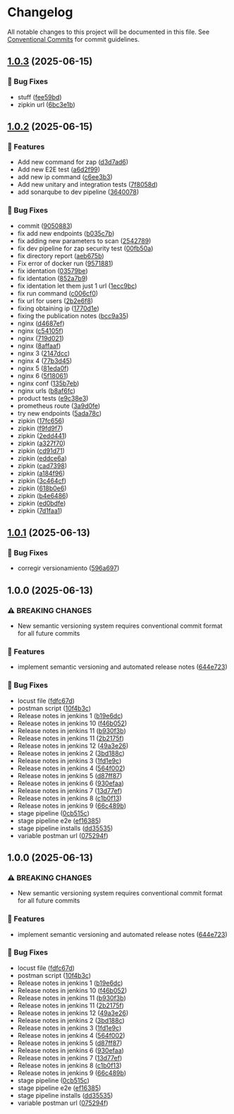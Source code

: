 # Changelog

All notable changes to this project will be documented in this file. See [Conventional Commits](https://conventionalcommits.org) for commit guidelines.

## [1.0.3](https://github.com/Salazq/ecommerce-microservice-backend-app/compare/v1.0.2...v1.0.3) (2025-06-15)


### 🐛 Bug Fixes

* stuff ([fee59bd](https://github.com/Salazq/ecommerce-microservice-backend-app/commit/fee59bd6b517442439fc13a52e6aabe58e7d5d1b))
* zipkin url ([6bc3e1b](https://github.com/Salazq/ecommerce-microservice-backend-app/commit/6bc3e1bc875af11ed20c8cecb6a66ef0b9d4e4ee))

## [1.0.2](https://github.com/Salazq/ecommerce-microservice-backend-app/compare/v1.0.1...v1.0.2) (2025-06-15)


### 🚀 Features

* Add new command for zap ([d3d7ad6](https://github.com/Salazq/ecommerce-microservice-backend-app/commit/d3d7ad6d64e8f7862cefe234ae48f89ef42496ce))
* Add new E2E test ([a6d2f99](https://github.com/Salazq/ecommerce-microservice-backend-app/commit/a6d2f99a28204f6c9d66f6c9f1481d3390e99016))
* add new ip command ([c6ee3b3](https://github.com/Salazq/ecommerce-microservice-backend-app/commit/c6ee3b37c77978b7a7e5f9e24349705db89c0f55))
* Add new unitary and integration tests ([7f8058d](https://github.com/Salazq/ecommerce-microservice-backend-app/commit/7f8058d45ef872461736a78467ee3f193f013d6f))
* add sonarqube to dev pipeline ([3640078](https://github.com/Salazq/ecommerce-microservice-backend-app/commit/36400789959a1ee4ca734a20968dee2293f1f569))


### 🐛 Bug Fixes

* commit ([9050883](https://github.com/Salazq/ecommerce-microservice-backend-app/commit/9050883fe34bc051e31ed78adb108140e5fa8892))
* fix add new endpoints ([b035c7b](https://github.com/Salazq/ecommerce-microservice-backend-app/commit/b035c7ba475a6884b292504844668916be80f7c2))
* fix adding new parameters to scan ([2542789](https://github.com/Salazq/ecommerce-microservice-backend-app/commit/2542789d22f9079813b076535d6ea09b6cc4ff98))
* fix dev pipeline for zap security test ([00fb50a](https://github.com/Salazq/ecommerce-microservice-backend-app/commit/00fb50acf4891bc872d5e2c96a2acb676b7423ab))
* fix directory report ([aeb675b](https://github.com/Salazq/ecommerce-microservice-backend-app/commit/aeb675b28335849ce3a36c64b1fd68fe1d8a33e4))
* Fix error of docker run ([9571881](https://github.com/Salazq/ecommerce-microservice-backend-app/commit/9571881e112aa1e8899736b5d6c17de4a12ba8db))
* fix identation ([03579be](https://github.com/Salazq/ecommerce-microservice-backend-app/commit/03579bef001c78c184fc4acbf0102d98f37d13ef))
* fix identation ([852a7b9](https://github.com/Salazq/ecommerce-microservice-backend-app/commit/852a7b9d0cc491e297928cbb3582f728c01e958d))
* fix identation let them just 1 url ([1ecc9bc](https://github.com/Salazq/ecommerce-microservice-backend-app/commit/1ecc9bc525899a299d29156d72228290ff93cb04))
* fix run command ([c006cf0](https://github.com/Salazq/ecommerce-microservice-backend-app/commit/c006cf017cf835db0a5673e09f572ef6dc600483))
* fix url for users ([2b2e6f8](https://github.com/Salazq/ecommerce-microservice-backend-app/commit/2b2e6f8dfe0ccc90eb0092feaf31e5a22a4ac052))
* fixing obtaining ip ([1770d1e](https://github.com/Salazq/ecommerce-microservice-backend-app/commit/1770d1e697dfd7d2663b8e1d0ab368b8b4522f99))
* fixing the publication notes ([bcc9a35](https://github.com/Salazq/ecommerce-microservice-backend-app/commit/bcc9a3560a745a23e50e9a367ea9085074b09b18))
* nginx ([d4687ef](https://github.com/Salazq/ecommerce-microservice-backend-app/commit/d4687ef153c22d796204a8aa8a08a212d4bcc9eb))
* nginx ([c54105f](https://github.com/Salazq/ecommerce-microservice-backend-app/commit/c54105f5f301f51fcce8798d2e3d35c0ad9d003d))
* nginx ([719d021](https://github.com/Salazq/ecommerce-microservice-backend-app/commit/719d0212237296c9ff3f190fc29f765302257129))
* nginx ([8affaaf](https://github.com/Salazq/ecommerce-microservice-backend-app/commit/8affaaf1d3b2c5c6f1a7dae3133bf5844d1166dc))
* nginx 3 ([2147dcc](https://github.com/Salazq/ecommerce-microservice-backend-app/commit/2147dcc06dc174d8d63aa7248c57a992eabce8d2))
* nginx 4 ([77b3d45](https://github.com/Salazq/ecommerce-microservice-backend-app/commit/77b3d45f4c14e731948579e0499920aaea978563))
* nginx 5 ([81eda0f](https://github.com/Salazq/ecommerce-microservice-backend-app/commit/81eda0f2280fc24197cba178ae25ec5379d49395))
* nginx 6 ([5f18061](https://github.com/Salazq/ecommerce-microservice-backend-app/commit/5f1806188874a9ba934dd1f22eb136162dece4d9))
* nginx conf ([135b7eb](https://github.com/Salazq/ecommerce-microservice-backend-app/commit/135b7eb8239c0fb07ad8dea3a597d4926bbe1286))
* nginx urls ([b8af6fc](https://github.com/Salazq/ecommerce-microservice-backend-app/commit/b8af6fc21ef4e2f006616b1d5bdd6edd0ccabfad))
* product tests ([e9c38e3](https://github.com/Salazq/ecommerce-microservice-backend-app/commit/e9c38e30603f50bad17908ec349df9688989e1d5))
* prometheus route ([3a9d0fe](https://github.com/Salazq/ecommerce-microservice-backend-app/commit/3a9d0fed763e0441dd5dff63baf865fc11568050))
* try new endpoints ([5ada78c](https://github.com/Salazq/ecommerce-microservice-backend-app/commit/5ada78c989f1a1a35424ea25ff20988235896e01))
* zipkin ([17fc656](https://github.com/Salazq/ecommerce-microservice-backend-app/commit/17fc65674a755ac4af16e632d1e1a18b9c5a9293))
* zipkin ([f9fd9f7](https://github.com/Salazq/ecommerce-microservice-backend-app/commit/f9fd9f7adb41c97c827d02053b5bd7b1cce72109))
* zipkin ([2edd441](https://github.com/Salazq/ecommerce-microservice-backend-app/commit/2edd4413e82e25739020161d7440d8a9b16549f8))
* zipkin ([a327f70](https://github.com/Salazq/ecommerce-microservice-backend-app/commit/a327f706f4ad2f487eab18d3db62d5a7c7484634))
* zipkin ([cd91d71](https://github.com/Salazq/ecommerce-microservice-backend-app/commit/cd91d717028800afbc78bad4a81f045c2f2f95ef))
* zipkin ([eddce6a](https://github.com/Salazq/ecommerce-microservice-backend-app/commit/eddce6a92ffd7675661f13bcf2414e5c85dec937))
* zipkin ([cad7398](https://github.com/Salazq/ecommerce-microservice-backend-app/commit/cad7398d84590d5559b28c64f35e69cf363356a6))
* zipkin ([a184f96](https://github.com/Salazq/ecommerce-microservice-backend-app/commit/a184f966e9ae2bddc97b542b1ef3dee1fa877c78))
* zipkin ([3c464cf](https://github.com/Salazq/ecommerce-microservice-backend-app/commit/3c464cf06ba51850bbca58a3b3bcfb6f8856a5c3))
* zipkin ([618b0e6](https://github.com/Salazq/ecommerce-microservice-backend-app/commit/618b0e695c81ffd9d193edb2a7b925d7f802ad6a))
* zipkin ([b4e6486](https://github.com/Salazq/ecommerce-microservice-backend-app/commit/b4e648638a71e8437db3c60653bbe2a7d11dd801))
* zipkin ([ed0bdfe](https://github.com/Salazq/ecommerce-microservice-backend-app/commit/ed0bdfea992566cc42ba25761244f27a262364b0))
* zipkin ([7d1faa1](https://github.com/Salazq/ecommerce-microservice-backend-app/commit/7d1faa17be353430acb815945d5915a686bc353d))

## [1.0.1](https://github.com/Salazq/ecommerce-microservice-backend-app/compare/v1.0.0...v1.0.1) (2025-06-13)


### 🐛 Bug Fixes

* corregir versionamiento ([596a697](https://github.com/Salazq/ecommerce-microservice-backend-app/commit/596a6976e9277bfbca442870d5fe9a62a29da68e))

## 1.0.0 (2025-06-13)


### ⚠ BREAKING CHANGES

* New semantic versioning system requires conventional commit format for all future commits

### 🚀 Features

* implement semantic versioning and automated release notes ([644e723](https://github.com/Salazq/ecommerce-microservice-backend-app/commit/644e7234d5900d96aed88129c628e914ccd018c8))


### 🐛 Bug Fixes

* locust file ([fdfc67d](https://github.com/Salazq/ecommerce-microservice-backend-app/commit/fdfc67d859ddeee5f804e2aed0217ead598fe009))
* postman script ([10f4b3c](https://github.com/Salazq/ecommerce-microservice-backend-app/commit/10f4b3c1ebe99428d4a8cde8235cfd283c93ab63))
* Release notes in jenkins 1 ([b19e6dc](https://github.com/Salazq/ecommerce-microservice-backend-app/commit/b19e6dc5db305a18873feaea7d2d37d0f8746e84))
* Release notes in jenkins 10 ([f46b052](https://github.com/Salazq/ecommerce-microservice-backend-app/commit/f46b052600d10ee7c0bb3c1a7d81dd66e6bf4727))
* Release notes in jenkins 11 ([b930f3b](https://github.com/Salazq/ecommerce-microservice-backend-app/commit/b930f3b8850848653d85d56db4f501008221a4d7))
* Release notes in jenkins 11 ([2b2175f](https://github.com/Salazq/ecommerce-microservice-backend-app/commit/2b2175f760a3b1231786954e912203371ab606ce))
* Release notes in jenkins 12 ([49a3e26](https://github.com/Salazq/ecommerce-microservice-backend-app/commit/49a3e26b22f22a6cd44a3a9b35d9b2ae79c80c05))
* Release notes in jenkins 2 ([3bd188c](https://github.com/Salazq/ecommerce-microservice-backend-app/commit/3bd188c5e7a0b4e94b46e13b6511826ad74b7c3a))
* Release notes in jenkins 3 ([1fd1e9c](https://github.com/Salazq/ecommerce-microservice-backend-app/commit/1fd1e9c271224c7d5c4f454392cbf624e18a0f4d))
* Release notes in jenkins 4 ([564f002](https://github.com/Salazq/ecommerce-microservice-backend-app/commit/564f002af09ecbc4250e95aa32bc90ed31ba100b))
* Release notes in jenkins 5 ([d87ff87](https://github.com/Salazq/ecommerce-microservice-backend-app/commit/d87ff875dd65767280a89fae96e63ad7879a41b5))
* Release notes in jenkins 6 ([930efaa](https://github.com/Salazq/ecommerce-microservice-backend-app/commit/930efaaaa4b3b9ebbefc6023c520e0e710300c16))
* Release notes in jenkins 7 ([13d77ef](https://github.com/Salazq/ecommerce-microservice-backend-app/commit/13d77ef68cada9ae92f9f6a8d1ff3d2e3903737c))
* Release notes in jenkins 8 ([c1b0f13](https://github.com/Salazq/ecommerce-microservice-backend-app/commit/c1b0f13e17b4d94c089cc2ad7889050cc852eb7d))
* Release notes in jenkins 9 ([66c489b](https://github.com/Salazq/ecommerce-microservice-backend-app/commit/66c489b00bed316fc2a8e4723cddd32ceee38885))
* stage pipeline ([0cb515c](https://github.com/Salazq/ecommerce-microservice-backend-app/commit/0cb515c14581f9ae5aa80a4ea74737d43a9c5d60))
* stage pipeline e2e ([ef16385](https://github.com/Salazq/ecommerce-microservice-backend-app/commit/ef16385b89ae663572f999090d4d1443231e1100))
* stage pipeline installs ([dd35535](https://github.com/Salazq/ecommerce-microservice-backend-app/commit/dd3553542576b99d718d9a3fc95e9db9fd1d2acc))
* variable postman url ([075294f](https://github.com/Salazq/ecommerce-microservice-backend-app/commit/075294f816a96f752acc60fc6aba5cdbfdd50a0e))

## 1.0.0 (2025-06-13)


### ⚠ BREAKING CHANGES

* New semantic versioning system requires conventional commit format for all future commits

### 🚀 Features

* implement semantic versioning and automated release notes ([644e723](https://github.com/Salazq/ecommerce-microservice-backend-app/commit/644e7234d5900d96aed88129c628e914ccd018c8))


### 🐛 Bug Fixes

* locust file ([fdfc67d](https://github.com/Salazq/ecommerce-microservice-backend-app/commit/fdfc67d859ddeee5f804e2aed0217ead598fe009))
* postman script ([10f4b3c](https://github.com/Salazq/ecommerce-microservice-backend-app/commit/10f4b3c1ebe99428d4a8cde8235cfd283c93ab63))
* Release notes in jenkins 1 ([b19e6dc](https://github.com/Salazq/ecommerce-microservice-backend-app/commit/b19e6dc5db305a18873feaea7d2d37d0f8746e84))
* Release notes in jenkins 10 ([f46b052](https://github.com/Salazq/ecommerce-microservice-backend-app/commit/f46b052600d10ee7c0bb3c1a7d81dd66e6bf4727))
* Release notes in jenkins 11 ([b930f3b](https://github.com/Salazq/ecommerce-microservice-backend-app/commit/b930f3b8850848653d85d56db4f501008221a4d7))
* Release notes in jenkins 11 ([2b2175f](https://github.com/Salazq/ecommerce-microservice-backend-app/commit/2b2175f760a3b1231786954e912203371ab606ce))
* Release notes in jenkins 12 ([49a3e26](https://github.com/Salazq/ecommerce-microservice-backend-app/commit/49a3e26b22f22a6cd44a3a9b35d9b2ae79c80c05))
* Release notes in jenkins 2 ([3bd188c](https://github.com/Salazq/ecommerce-microservice-backend-app/commit/3bd188c5e7a0b4e94b46e13b6511826ad74b7c3a))
* Release notes in jenkins 3 ([1fd1e9c](https://github.com/Salazq/ecommerce-microservice-backend-app/commit/1fd1e9c271224c7d5c4f454392cbf624e18a0f4d))
* Release notes in jenkins 4 ([564f002](https://github.com/Salazq/ecommerce-microservice-backend-app/commit/564f002af09ecbc4250e95aa32bc90ed31ba100b))
* Release notes in jenkins 5 ([d87ff87](https://github.com/Salazq/ecommerce-microservice-backend-app/commit/d87ff875dd65767280a89fae96e63ad7879a41b5))
* Release notes in jenkins 6 ([930efaa](https://github.com/Salazq/ecommerce-microservice-backend-app/commit/930efaaaa4b3b9ebbefc6023c520e0e710300c16))
* Release notes in jenkins 7 ([13d77ef](https://github.com/Salazq/ecommerce-microservice-backend-app/commit/13d77ef68cada9ae92f9f6a8d1ff3d2e3903737c))
* Release notes in jenkins 8 ([c1b0f13](https://github.com/Salazq/ecommerce-microservice-backend-app/commit/c1b0f13e17b4d94c089cc2ad7889050cc852eb7d))
* Release notes in jenkins 9 ([66c489b](https://github.com/Salazq/ecommerce-microservice-backend-app/commit/66c489b00bed316fc2a8e4723cddd32ceee38885))
* stage pipeline ([0cb515c](https://github.com/Salazq/ecommerce-microservice-backend-app/commit/0cb515c14581f9ae5aa80a4ea74737d43a9c5d60))
* stage pipeline e2e ([ef16385](https://github.com/Salazq/ecommerce-microservice-backend-app/commit/ef16385b89ae663572f999090d4d1443231e1100))
* stage pipeline installs ([dd35535](https://github.com/Salazq/ecommerce-microservice-backend-app/commit/dd3553542576b99d718d9a3fc95e9db9fd1d2acc))
* variable postman url ([075294f](https://github.com/Salazq/ecommerce-microservice-backend-app/commit/075294f816a96f752acc60fc6aba5cdbfdd50a0e))
